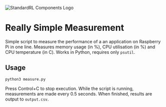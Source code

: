 ![StandardRL Components Logo](https://assets.standardrl.com/general/components/icon-full.png)
# Really Simple Measurement

Simple script to measure the performance of a an application on Raspberry Pi in one line. Measures memory usage (in %), CPU utilisation (in %) and CPU temperature (in C). Works in Python, requires only `psutil`.

## Usage

`python3 measure.py`

Press Control+C to stop execution. While the script is running, measurements are made every 0.5 seconds. When finished, results are output to `output.csv`.